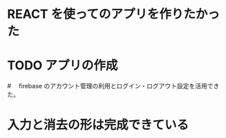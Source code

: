 # REACT を使ってのアプリを作りたかった

# TODO アプリの作成

#　 firebase のアカウント管理の利用とログイン・ログアウト設定を活用できた。

# 入力と消去の形は完成できている
